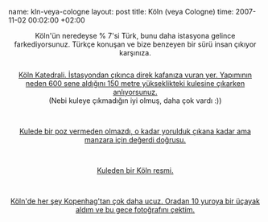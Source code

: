 name: kln-veya-cologne
layout: post
title: Köln (veya Cologne)
time: 2007-11-02 00:02:00 +02:00

<center>Köln'ün neredeyse % 7'si Türk, bunu daha istasyona gelince farkediyorsunuz. Türkçe konuşan ve bize benzeyen bir sürü insan çıkıyor karşınıza. <br /><br /><a href="http://4.bp.blogspot.com/_AZvuJ9kmERM/RypOdQxekvI/AAAAAAAAAT4/5g14NnYYbAA/s1600-h/DSCN7401.JPG"><img style="margin: 0px auto 10px; display: block; text-align: center; cursor: pointer;" src="http://4.bp.blogspot.com/_AZvuJ9kmERM/RypOdQxekvI/AAAAAAAAAT4/5g14NnYYbAA/s400/DSCN7401.JPG" alt="" id="BLOGGER_PHOTO_ID_5127997390340395762" border="0" />Köln Katedrali. İstasyondan çıkınca direk kafanıza vuran yer. Yapımının neden 600 sene aldığını 150 metre yükseklikteki kulesine çıkarken anlıyorsunuz. </a><br />(Nebi kuleye çıkmadığın iyi olmuş, daha çok vardı :))<br /><br /><br /><a href="http://4.bp.blogspot.com/_AZvuJ9kmERM/RypO0QxekyI/AAAAAAAAAUQ/_7ozCbqu77Q/s1600-h/DSCN7453.JPG"><img style="margin: 0px auto 10px; display: block; text-align: center; cursor: pointer;" src="http://4.bp.blogspot.com/_AZvuJ9kmERM/RypO0QxekyI/AAAAAAAAAUQ/_7ozCbqu77Q/s400/DSCN7453.JPG" alt="" id="BLOGGER_PHOTO_ID_5127997785477387042" border="0" />Kulede bir poz vermeden olmazdı, o kadar yorulduk çıkana kadar ama manzara için değerdi doğrusu.</a><br /><br /><br /><a href="http://3.bp.blogspot.com/_AZvuJ9kmERM/RypOeAxekwI/AAAAAAAAAUA/Q-Ai-AeOJfg/s1600-h/DSCN7427.JPG"><img style="margin: 0px auto 10px; display: block; text-align: center; cursor: pointer;" src="http://3.bp.blogspot.com/_AZvuJ9kmERM/RypOeAxekwI/AAAAAAAAAUA/Q-Ai-AeOJfg/s400/DSCN7427.JPG" alt="" id="BLOGGER_PHOTO_ID_5127997403225297666" border="0" />Kuleden bir Köln resmi.</a><br /><br /><br /><a href="http://4.bp.blogspot.com/_AZvuJ9kmERM/RypOeQxekxI/AAAAAAAAAUI/49N5ZncrrKU/s1600-h/DSCN7484.JPG"><img style="margin: 0px auto 10px; display: block; text-align: center; cursor: pointer;" src="http://4.bp.blogspot.com/_AZvuJ9kmERM/RypOeQxekxI/AAAAAAAAAUI/49N5ZncrrKU/s400/DSCN7484.JPG" alt="" id="BLOGGER_PHOTO_ID_5127997407520264978" border="0" />Köln'de her şey Kopenhag'tan çok daha ucuz. Oradan 10 yuroya bir üçayak aldım ve bu gece fotoğrafını çektim.</a></center>
